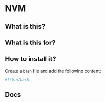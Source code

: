 # NVM

## What is this?

## What is this for?

## How to install it?

Create a `bash` file and add the following content:

```bash
#!/bin/bash

```

## Docs

